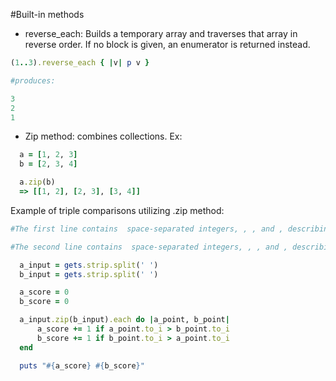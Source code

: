 #Built-in methods
- reverse_each:
Builds a temporary array and traverses that array in reverse order.
If no block is given, an enumerator is returned instead.

```ruby
(1..3).reverse_each { |v| p v }

#produces:

3
2
1
```

- Zip method: combines collections. Ex:

```ruby
  a = [1, 2, 3]
  b = [2, 3, 4]

  a.zip(b)
  => [[1, 2], [2, 3], [3, 4]]
```
Example of triple comparisons utilizing .zip method:

```ruby
#The first line contains  space-separated integers, , , and , describing the respective values in triplet .

#The second line contains  space-separated integers, , , and , describing the respective values in triplet .

  a_input = gets.strip.split(' ')
  b_input = gets.strip.split(' ')

  a_score = 0
  b_score = 0

  a_input.zip(b_input).each do |a_point, b_point|
      a_score += 1 if a_point.to_i > b_point.to_i
      b_score += 1 if b_point.to_i > a_point.to_i
  end

  puts "#{a_score} #{b_score}"
```
